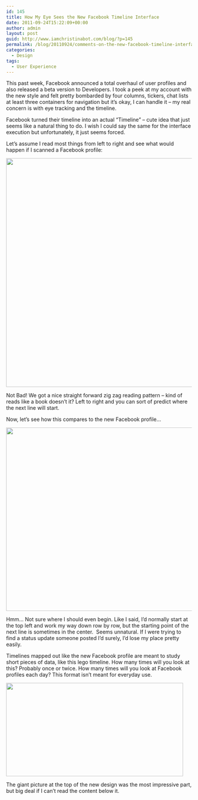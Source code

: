 ```yaml
---
id: 145
title: How My Eye Sees the New Facebook Timeline Interface
date: 2011-09-24T15:22:09+00:00
author: admin
layout: post
guid: http://www.iamchristinabot.com/blog/?p=145
permalink: /blog/20110924/comments-on-the-new-facebook-timeline-interface/
categories:
  - Design
tags:
  - User Experience
---
```

This past week, Facebook announced a total overhaul of user profiles and also released a beta version to Developers. I took a peek at my account with the new style and felt pretty bombarded by four columns, tickers, chat lists at least three containers for navigation but it&#8217;s okay, I can handle it &#8211; my real concern is with eye tracking and the timeline.

Facebook turned their timeline into an actual &#8220;Timeline&#8221; &#8211; cute idea that just seems like a natural thing to do. I wish I could say the same for the interface execution but unfortunately, it just seems forced.

Let&#8217;s assume I read most things from left to right and see what would happen if I scanned a Facebook profile:

<img class="aligncenter size-full wp-image-147" title="Old-Facebook-Profile-Eye-Tracking" src="{{ site.url | prepend: site.baseurl }}/blog/wp-content/uploads/2011/09/Old-Facebook-Profile-Eye-Tracking.gif" alt="" width="650" height="620" srcset="http://www.iamchristinabot.com/blog/wp-content/uploads/2011/09/Old-Facebook-Profile-Eye-Tracking.gif 650w, http://www.iamchristinabot.com/blog/wp-content/uploads/2011/09/Old-Facebook-Profile-Eye-Tracking-300x286.gif 300w" sizes="(max-width: 650px) 100vw, 650px" />

Not Bad! We got a nice straight forward zig zag reading pattern &#8211; kind of reads like a book doesn&#8217;t it? Left to right and you can sort of predict where the next line will start.

Now, let&#8217;s see how this compares to the new Facebook profile&#8230;

<img class="aligncenter size-full wp-image-148" title="New-Facebook-Profile-eye-tracking" src="{{ site.url | prepend: site.baseurl }}/blog/wp-content/uploads/2011/09/New-Facebook-Profile-eye-tracking.gif" alt="" width="650" height="497" srcset="http://www.iamchristinabot.com/blog/wp-content/uploads/2011/09/New-Facebook-Profile-eye-tracking.gif 650w, http://www.iamchristinabot.com/blog/wp-content/uploads/2011/09/New-Facebook-Profile-eye-tracking-300x229.gif 300w" sizes="(max-width: 650px) 100vw, 650px" />

Hmm&#8230; Not sure where I should even begin. Like I said, I&#8217;d normally start at the top left and work my way down row by row, but the starting point of the next line is sometimes in the center.  Seems unnatural. If I were trying to find a status update someone posted I&#8217;d surely, I&#8217;d lose my place pretty easily.

Timelines mapped out like the new Facebook profile are meant to study short pieces of data, like this lego timeline. How many times will you look at this? Probably once or twice. How many times will you look at Facebook profiles each day? This format isn&#8217;t meant for everyday use.

[<img class="aligncenter size-large wp-image-149" title="lego-brick4-timeline" src="{{ site.url | prepend: site.baseurl }}/blog/wp-content/uploads/2011/09/lego-brick4-timeline-1024x540.jpg" alt="" width="480" height="253" srcset="http://www.iamchristinabot.com/blog/wp-content/uploads/2011/09/lego-brick4-timeline-1024x540.jpg 1024w, http://www.iamchristinabot.com/blog/wp-content/uploads/2011/09/lego-brick4-timeline-300x158.jpg 300w" sizes="(max-width: 480px) 100vw, 480px" />](http://www.iamchristinabot.com/blog/wp-content/uploads/2011/09/lego-brick4-timeline.jpg)

The giant picture at the top of the new design was the most impressive part, but big deal if I can&#8217;t read the content below it.
